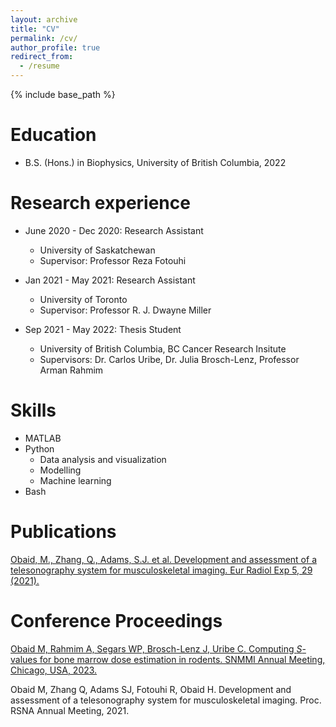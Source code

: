```yaml
---
layout: archive
title: "CV"
permalink: /cv/
author_profile: true
redirect_from:
  - /resume
---
```


{% include base_path %}

Education
======
* B.S. (Hons.) in Biophysics, University of British Columbia, 2022

Research experience
======
* June 2020 - Dec 2020: Research Assistant
  * University of Saskatchewan
  * Supervisor: Professor Reza Fotouhi

* Jan 2021 - May 2021: Research Assistant
  * University of Toronto
  * Supervisor: Professor R. J. Dwayne Miller
 
* Sep 2021 - May 2022: Thesis Student
  * University of British Columbia, BC Cancer Research Insitute
  * Supervisors: Dr. Carlos Uribe, Dr. Julia Brosch-Lenz, Professor Arman Rahmim
  
Skills
======
* MATLAB
* Python
  * Data analysis and visualization
  * Modelling
  * Machine learning
* Bash

Publications
======
[Obaid, M., Zhang, Q., Adams, S.J. et al. Development and assessment of a telesonography system for
 musculoskeletal imaging. Eur Radiol Exp 5, 29 (2021).](https://doi.org/10.1186/s41747-021-00227-z)

**Conference Proceedings**
======
[Obaid M, Rahmim A, Segars WP, Brosch-Lenz J, Uribe C. Computing *S*-values for bone marrow dose estimation in rodents. SNMMI Annual Meeting, Chicago, USA, 2023.](https://posterdev.econference.io/app/snmmi/oZQNYYR/poster/45421)

Obaid M, Zhang Q, Adams SJ, Fotouhi R, Obaid H. Development and assessment of a telesonography
system for musculoskeletal imaging. Proc. RSNA Annual Meeting, 2021.


  

